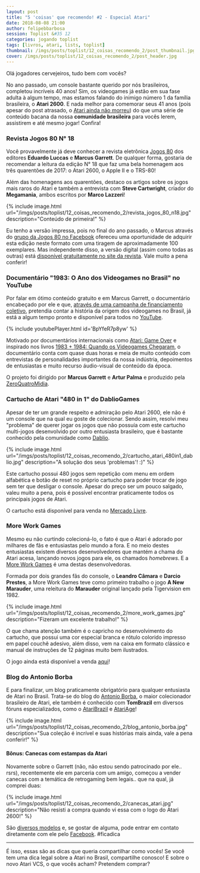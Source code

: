 ```yaml
---
layout: post
title: "5 'coisas' que recomendo! #2 - Especial Atari"
date: 2018-08-08 21:00
author: felipebbarbosa
session: Toplist &#35 12
categories: jogando toplist
tags: [livros, atari, lists, toplist]
thumbnail: /imgs/posts/toplist/12_coisas_recomendo_2/post_thumbnail.jpg
cover: /imgs/posts/toplist/12_coisas_recomendo_2/post_header.jpg
---
```


Olá jogadores cervejeiros, tudo bem com vocês?

No ano passado, um console bastante querido por nós brasileiros, completou incríveis 40 anos!
Sim, os videogames já estão em sua fase adulta à algum tempo, mas estamos falando do inimigo número 1 da família brasileira, o **Atari 2600**.
E nada melhor para comemorar seus 41 anos (pois apesar do post atrasado, o [Atari ainda não morreu](https://tecnoblog.net/251667/atari-vcs-linux-8-gb-ram/))
do que uma série de conteúdo bacana da nossa **comunidade brasileira** para vocês lerem, assistirem e até mesmo jogar! Confira!

<!--more-->

### Revista Jogos 80 N° 18

Você provavelmente já deve conhecer a revista eletrônica [Jogos 80](http://www.jogos80.com.br/) dos
editores **Eduardo Luccas** e **Marcus Garrett**. De qualquer forma, gostaria de recomendar a
leitura da edição N° 18 que faz uma bela homenagem aos três quarentões de 2017:
o Atari 2600, o Apple II e o TRS-80!

Além das homenagens aos quarentões, destaco os artigos sobre os jogos mais raros
do Atari e também a entrevista com **Steve Cartwright**, criador do **Megamania**, ambos escritos
por **Marco Lazzeri**!

{% include image.html
  url="/imgs/posts/toplist/12_coisas_recomendo_2/revista_jogos_80_n18.jpg"
  description="Conteúdo de primeira!" %}

Eu tenho a versão impressa, pois no final do ano passado, o Marcus através do [grupo da Jogos 80 no Facebook](https://www.facebook.com/groups/153687201423902/) ofereceu uma oportunidade de adquirir
esta edição neste formato com uma tiragem de aproximadamente 100 exemplares.
Mas independente disso, a versão digital (assim como todas as outras)
está [disponível gratuitamente no site da revista](http://garrettimus.org/Jogos80/jogos80-18.pdf).
Vale muito a pena conferir!

### Documentário "1983: O Ano dos Videogames no Brasil" no YouTube

Por falar em ótimo conteúdo gratuito e em Marcus Garrett, o documentário encabeçado por ele e que,
[através de uma campanha de financiamento coletivo](/noticias/2015/03/03/documentario-1983-ano-dos-videogames-no-brasil.html),
pretendia contar a história da origem dos videogames no Brasil, já está a algum tempo pronto e disponível para todos no
[YouTube](https://www.youtube.com/watch?v=BpYfeR7p8yw).

{% include youtubePlayer.html id='BpYfeR7p8yw' %}

Motivado por documentários internacionais como [Atari: Game Over](https://en.wikipedia.org/wiki/Atari:_Game_Over) e inspirado nos livros
[1983 + 1984: Quando os Videogames Chegaram](http://memoriadovideogame.com.br/index.php?page=1983-1984-quando-os-videogames-chegaram), o documentário conta com quase duas horas e meia de muito conteúdo com entrevistas de personalidades importantes da nossa
indústria, depoimentos de entusiastas e muito recurso áudio-visual de conteúdo da época.

O projeto foi dirigido por **Marcus Garrett** e **Artur Palma** e produzido pela [ZeroQuatroMidia](https://www.youtube.com/channel/UCwwpIM7m5okYGF-BcMUm6TA).

### Cartucho de Atari "480 in 1" do DablioGames

Apesar de ter um grande respeito e admiração pelo Atari 2600, ele não é um console que na qual eu
goste de colecionar. Sendo assim, resolvi meu "problema" de querer jogar os jogos que não
possuía com este cartucho multi-jogos desenvolvido por outro entusiasta brasileiro, que é bastante conhecido
pela comunidade como [Dablio](http://dabliogames.blogspot.com/).

{% include image.html
  url="/imgs/posts/toplist/12_coisas_recomendo_2/cartucho_atari_480in1_dablio.jpg"
  description="A solução dos seus 'problemas'! :)" %}

Este cartucho possui 480 jogos sem repetição com menu em ordem alfabética e botão de reset no próprio cartucho para
poder trocar de jogo sem ter que desligar o console. Apesar do preço ser um pouco salgado, valeu muito a pena, pois é
possível encontrar praticamente todos os principais jogos de Atari.

O cartucho está disponível para venda no [Mercado Livre](https://produto.mercadolivre.com.br/MLB-696810346-480-jogos-de-atari-com-menu-na-tela-e-boto-reset-incrivel--_JM).

### More Work Games

Mesmo eu não curtindo colecioná-lo, o fato é que o Atari é adorado por milhares de fãs e entusiastas pelo mundo a fora. E no meio destes entusiastas existem
diversos desenvolvedores que mantém a chama do Atari acesa, lançando novos jogos para ele, os chamados _homebrews_. E a [More Work Games](http://morework.com.br/site/anm-a-new-marauder-pt-br) é uma destas desenvolvedoras.

Formada por dois grandes fãs do console, o **Leandro Câmara** e **Darcio Prestes**, a More Work Games teve como primeiro trabalho o
jogo **A New Marauder**, uma releitura do **Marauder** original lançado pela Tigervision em 1982.

{% include image.html
  url="/imgs/posts/toplist/12_coisas_recomendo_2/more_work_games.jpg"
  description="Fizeram um excelente trabalho!" %}

O que chama atenção também é o capricho no desenvolvimento do cartucho, que possui uma cor especial branca e rótulo colorido impresso em papel couchê adesivo, além disso, vem na caixa em formato clássico e manual de instruções de 12 páginas muito bem ilustrados.

O jogo ainda está disponível a venda [aqui](http://morework.com.br/site/anm-comprar-pt-br)!

### Blog do Antonio Borba

E para finalizar, um blog praticamente obrigatório para qualquer entusiasta de Atari no Brasil. Trata-se do blog do
[Antonio Borba](https://www.antonioborba.com/category/atari/), o maior colecionador brasileiro de Atari,
ele também é conhecido com **TomBrazil** em diversos fóruns especializados, como o [AtariBrazil](http://forum.ataribrazil.com/index.php?sid=f4534236e518282389f68f4744bd944c) e
[AtariAge](http://www.atariage.com/)!

{% include image.html
  url="/imgs/posts/toplist/12_coisas_recomendo_2/blog_antonio_borba.jpg"
  description="Sua coleção é incrível e suas histórias mais ainda, vale a pena conferir!" %}

#### Bônus: Canecas com estampas da Atari

Novamente sobre o Garrett (não, não estou sendo patrocinado por ele.. rsrs), recentemente ele
em parceria com um amigo, começou a vender canecas com a temática de retrogaming bem legais.. que na qual, já
comprei duas:

{% include image.html
  url="/imgs/posts/toplist/12_coisas_recomendo_2/canecas_atari.jpg"
  description="Não resisti a compra quando vi essa com o logo do Atari 2600!" %}

São [diversos modelos](https://drive.google.com/drive/folders/1CUEkuhBWcVqMue6fgVvg8W_2Z6JPkH5q) e, se gostar
de alguma, pode entrar em contato diretamente com ele pelo [Facebook](https://www.facebook.com/Garrettimus). #ficadica

---

É isso, essas são as dicas que queria compartilhar como vocês! Se você tem uma dica legal sobre a Atari no Brasil, compartilhe conosco! E sobre o novo Atari VCS, o que vocês acham? Pretendem comprar?
